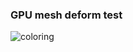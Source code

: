 ### GPU mesh deform test

![coloring](https://github.com/laykku/GPUJellyMeshUnity/blob/master/example.gif?raw=true)